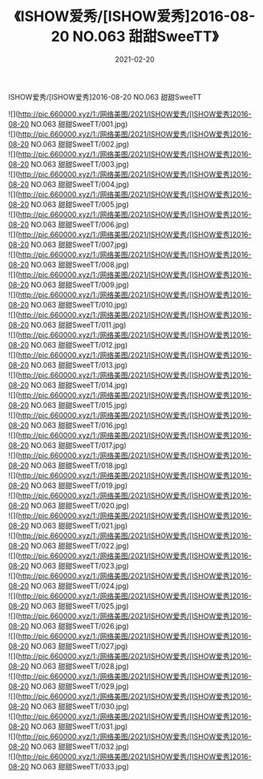 ﻿---
layout: post
title:  《ISHOW爱秀/[ISHOW爱秀]2016-08-20 NO.063 甜甜SweeTT》
date:   2021-02-20
img: http://pic.660000.xyz/1:/网络美图/2021/ISHOW爱秀/[ISHOW爱秀]2016-08-20 NO.063 甜甜SweeTT/000.jpg
categories: [美女, 清纯, 唯美]
---

ISHOW爱秀/[ISHOW爱秀]2016-08-20 NO.063 甜甜SweeTT

 ![](http://pic.660000.xyz/1:/网络美图/2021/ISHOW爱秀/[ISHOW爱秀]2016-08-20 NO.063 甜甜SweeTT/001.jpg) <br>![](http://pic.660000.xyz/1:/网络美图/2021/ISHOW爱秀/[ISHOW爱秀]2016-08-20 NO.063 甜甜SweeTT/002.jpg) <br>![](http://pic.660000.xyz/1:/网络美图/2021/ISHOW爱秀/[ISHOW爱秀]2016-08-20 NO.063 甜甜SweeTT/003.jpg) <br>![](http://pic.660000.xyz/1:/网络美图/2021/ISHOW爱秀/[ISHOW爱秀]2016-08-20 NO.063 甜甜SweeTT/004.jpg) <br>![](http://pic.660000.xyz/1:/网络美图/2021/ISHOW爱秀/[ISHOW爱秀]2016-08-20 NO.063 甜甜SweeTT/005.jpg) <br>![](http://pic.660000.xyz/1:/网络美图/2021/ISHOW爱秀/[ISHOW爱秀]2016-08-20 NO.063 甜甜SweeTT/006.jpg) <br>![](http://pic.660000.xyz/1:/网络美图/2021/ISHOW爱秀/[ISHOW爱秀]2016-08-20 NO.063 甜甜SweeTT/007.jpg) <br>![](http://pic.660000.xyz/1:/网络美图/2021/ISHOW爱秀/[ISHOW爱秀]2016-08-20 NO.063 甜甜SweeTT/008.jpg) <br>![](http://pic.660000.xyz/1:/网络美图/2021/ISHOW爱秀/[ISHOW爱秀]2016-08-20 NO.063 甜甜SweeTT/009.jpg) <br>![](http://pic.660000.xyz/1:/网络美图/2021/ISHOW爱秀/[ISHOW爱秀]2016-08-20 NO.063 甜甜SweeTT/010.jpg) <br>![](http://pic.660000.xyz/1:/网络美图/2021/ISHOW爱秀/[ISHOW爱秀]2016-08-20 NO.063 甜甜SweeTT/011.jpg) <br>![](http://pic.660000.xyz/1:/网络美图/2021/ISHOW爱秀/[ISHOW爱秀]2016-08-20 NO.063 甜甜SweeTT/012.jpg) <br>![](http://pic.660000.xyz/1:/网络美图/2021/ISHOW爱秀/[ISHOW爱秀]2016-08-20 NO.063 甜甜SweeTT/013.jpg) <br>![](http://pic.660000.xyz/1:/网络美图/2021/ISHOW爱秀/[ISHOW爱秀]2016-08-20 NO.063 甜甜SweeTT/014.jpg) <br>![](http://pic.660000.xyz/1:/网络美图/2021/ISHOW爱秀/[ISHOW爱秀]2016-08-20 NO.063 甜甜SweeTT/015.jpg) <br>![](http://pic.660000.xyz/1:/网络美图/2021/ISHOW爱秀/[ISHOW爱秀]2016-08-20 NO.063 甜甜SweeTT/016.jpg) <br>![](http://pic.660000.xyz/1:/网络美图/2021/ISHOW爱秀/[ISHOW爱秀]2016-08-20 NO.063 甜甜SweeTT/017.jpg) <br>![](http://pic.660000.xyz/1:/网络美图/2021/ISHOW爱秀/[ISHOW爱秀]2016-08-20 NO.063 甜甜SweeTT/018.jpg) <br>![](http://pic.660000.xyz/1:/网络美图/2021/ISHOW爱秀/[ISHOW爱秀]2016-08-20 NO.063 甜甜SweeTT/019.jpg) <br>![](http://pic.660000.xyz/1:/网络美图/2021/ISHOW爱秀/[ISHOW爱秀]2016-08-20 NO.063 甜甜SweeTT/020.jpg) <br>![](http://pic.660000.xyz/1:/网络美图/2021/ISHOW爱秀/[ISHOW爱秀]2016-08-20 NO.063 甜甜SweeTT/021.jpg) <br>![](http://pic.660000.xyz/1:/网络美图/2021/ISHOW爱秀/[ISHOW爱秀]2016-08-20 NO.063 甜甜SweeTT/022.jpg) <br>![](http://pic.660000.xyz/1:/网络美图/2021/ISHOW爱秀/[ISHOW爱秀]2016-08-20 NO.063 甜甜SweeTT/023.jpg) <br>![](http://pic.660000.xyz/1:/网络美图/2021/ISHOW爱秀/[ISHOW爱秀]2016-08-20 NO.063 甜甜SweeTT/024.jpg) <br>![](http://pic.660000.xyz/1:/网络美图/2021/ISHOW爱秀/[ISHOW爱秀]2016-08-20 NO.063 甜甜SweeTT/025.jpg) <br>![](http://pic.660000.xyz/1:/网络美图/2021/ISHOW爱秀/[ISHOW爱秀]2016-08-20 NO.063 甜甜SweeTT/026.jpg) <br>![](http://pic.660000.xyz/1:/网络美图/2021/ISHOW爱秀/[ISHOW爱秀]2016-08-20 NO.063 甜甜SweeTT/027.jpg) <br>![](http://pic.660000.xyz/1:/网络美图/2021/ISHOW爱秀/[ISHOW爱秀]2016-08-20 NO.063 甜甜SweeTT/028.jpg) <br>![](http://pic.660000.xyz/1:/网络美图/2021/ISHOW爱秀/[ISHOW爱秀]2016-08-20 NO.063 甜甜SweeTT/029.jpg) <br>![](http://pic.660000.xyz/1:/网络美图/2021/ISHOW爱秀/[ISHOW爱秀]2016-08-20 NO.063 甜甜SweeTT/030.jpg) <br>![](http://pic.660000.xyz/1:/网络美图/2021/ISHOW爱秀/[ISHOW爱秀]2016-08-20 NO.063 甜甜SweeTT/031.jpg) <br>![](http://pic.660000.xyz/1:/网络美图/2021/ISHOW爱秀/[ISHOW爱秀]2016-08-20 NO.063 甜甜SweeTT/032.jpg) <br>![](http://pic.660000.xyz/1:/网络美图/2021/ISHOW爱秀/[ISHOW爱秀]2016-08-20 NO.063 甜甜SweeTT/033.jpg) <br>